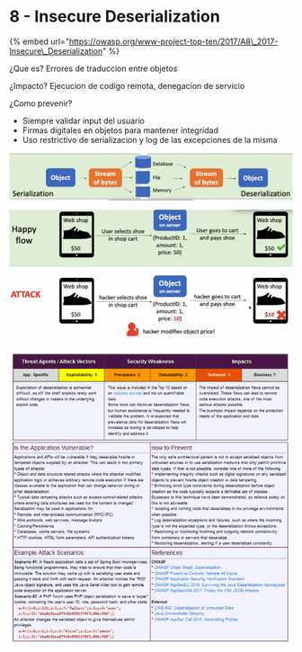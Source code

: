 # 8 - Insecure Deserialization

{% embed url="https://owasp.org/www-project-top-ten/2017/A8\_2017-Insecure\_Deserialization" %}

¿Que es? Errores de traduccion entre objetos

¿Impacto? Ejecucion de codigo remota, denegacion de servicio

¿Como prevenir?

* Siempre validar input del usuario
* Firmas digitales en objetos para mantener integridad
* Uso restrictivo de serializacion y log de las excepciones de la misma

![](../../../.gitbook/assets/imagen%20%28441%29.png)

![](../../../.gitbook/assets/imagen%20%28422%29.png)



![](../../../.gitbook/assets/imagen%20%28431%29.png)



